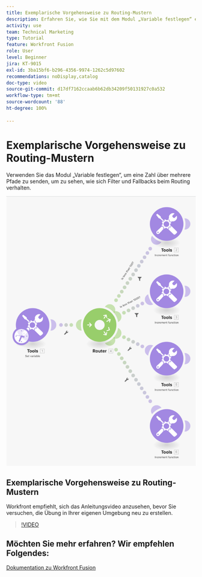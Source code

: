 ```yaml
---
title: Exemplarische Vorgehensweise zu Routing-Mustern
description: Erfahren Sie, wie Sie mit dem Modul „Variable festlegen“ eine Zahl über mehrere Pfade senden können, um zu sehen, wie sich Filter und Fallbacks in [!DNL Adobe Workfront Fusion]verhalten.
activity: use
team: Technical Marketing
type: Tutorial
feature: Workfront Fusion
role: User
level: Beginner
jira: KT-9015
exl-id: 3ba15bf6-b296-4356-9974-1262c5d97602
recommendations: noDisplay,catalog
doc-type: video
source-git-commit: d17df7162ccaab6b62db34209f50131927c0a532
workflow-type: tm+mt
source-wordcount: '88'
ht-degree: 100%

---
```


# Exemplarische Vorgehensweise zu Routing-Mustern

Verwenden Sie das Modul „Variable festlegen“, um eine Zahl über mehrere Pfade zu senden, um zu sehen, wie sich Filter und Fallbacks beim Routing verhalten.

![Ein Bild des Fusion-Szenarios](assets/universal-connectors-and-routing-7.png)

## Exemplarische Vorgehensweise zu Routing-Mustern

Workfront empfiehlt, sich das Anleitungsvideo anzusehen, bevor Sie versuchen, die Übung in Ihrer eigenen Umgebung neu zu erstellen.

>[!VIDEO](https://video.tv.adobe.com/v/335274/?quality=12&learn=on&enablevpops)


## Möchten Sie mehr erfahren? Wir empfehlen Folgendes:

[Dokumentation zu Workfront Fusion](https://experienceleague.adobe.com/docs/workfront/using/adobe-workfront-fusion/workfront-fusion-2.html?lang=de)
